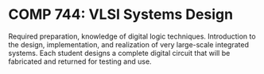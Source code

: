# COMP 744: VLSI Systems Design

Required preparation, knowledge of digital logic techniques. Introduction to the design, implementation, and realization of very large-scale integrated systems. Each student designs a complete digital circuit that will be fabricated and returned for testing and use.